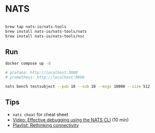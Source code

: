 # NATS

```bash

brew tap nats-io/nats-tools
brew install nats-io/nats-tools/nats
brew install nats-io/nats-tools/nsc

```

## Run

```bash
docker compose up -d

# grafana: http://localhost:3000
# prometheus: http://localhost:9090

nats bench testsubject --pub 10 --sub 10 --msgs 10000 --size 512
```

## Tips

- `nats cheat` for cheat sheet
- [Video: Effective debugging using the NATS CLI](https://www.youtube.com/watch?v=pf8jSMMuPr4) (10 min)
- [Playlist: Rethinking connectivity](https://www.youtube.com/playlist?list=PLgqCaaYodvKY22TpvwlsalIArTmc56W9h)
